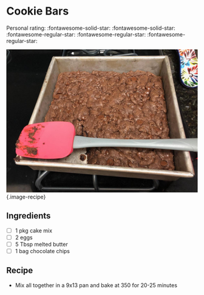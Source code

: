 # Cookie Bars

<!-- {cts} rating=2; (User can specify rating on scale of 1-5) -->

Personal rating: :fontawesome-solid-star: :fontawesome-solid-star: :fontawesome-regular-star: :fontawesome-regular-star: :fontawesome-regular-star:

<!-- {cte} -->

<!-- {cts} name_image=cookie_bars.jpeg; (User can specify image name) -->

![cookie_bars.jpeg](./cookie_bars.jpeg){.image-recipe}

<!-- {cte} -->

## Ingredients

- [ ] 1 pkg cake mix
- [ ] 2 eggs
- [ ] 5 Tbsp melted butter
- [ ] 1 bag chocolate chips

## Recipe

- Mix all together in a 9x13 pan and bake at 350 for 20-25 minutes
